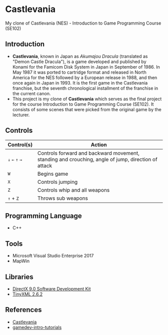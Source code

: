 # Castlevania
My clone of Castlevania (NES) - Introduction to Game Programming Course (SE102)

## Introduction
- **Castlevania**, known in Japan as *Akumajou Dracula* (translated as "Demon Castle Dracula"), is a game developed and published by Konami for the Famicom Disk System in Japan in September of 1986. In May 1987 it was ported to cartridge format and released in North America for the NES followed by a European release in 1988, and then once again in Japan in 1993. It is the first game in the Castlevania franchise, but the seventh chronological installment of the franchise in the current canon.
- This project is my clone of **Castlevania** which serves as the final project for the course Introduction to Game Programming Course (SE102). It consists of some scenes that were picked from the original game by the lecturer.

## Controls
Control(s) | Action  |
--- | --- |
`↓` `←` `↑` `→` | Controls forward and backward movement, standing and crouching, angle of jump, direction of attack
`W` | Begins game
`X` | Controls jumping
`Z` | Controls whip and all weapons
`↑` + `Z` | Throws sub weapons

## Programming Language
- C++

## Tools
- Microsoft Visual Studio Enterprise 2017
- MapWin

## Libraries
- [DirectX 9.0 Software Development Kit](https://www.microsoft.com/en-us/download/details.aspx?id=6812)
- [TinyXML 2.6.2](https://sourceforge.net/projects/tinyxml/files/tinyxml/2.6.2)

## References
- [Castlevania](https://strategywiki.org/wiki/Castlevania)
- [gamedev-intro-tutorials](https://github.com/dungdna2000)
